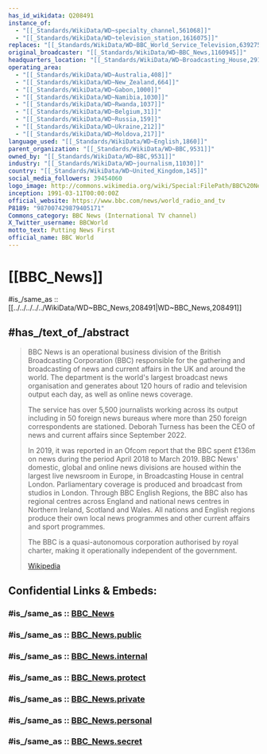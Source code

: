 ```yaml
---
has_id_wikidata: Q208491
instance_of:
  - "[[_Standards/WikiData/WD~specialty_channel,561068]]"
  - "[[_Standards/WikiData/WD~television_station,1616075]]"
replaces: "[[_Standards/WikiData/WD~BBC_World_Service_Television,639275]]"
original_broadcaster: "[[_Standards/WikiData/WD~BBC_News,1160945]]"
headquarters_location: "[[_Standards/WikiData/WD~Broadcasting_House,2914560]]"
operating_area:
  - "[[_Standards/WikiData/WD~Australia,408]]"
  - "[[_Standards/WikiData/WD~New_Zealand,664]]"
  - "[[_Standards/WikiData/WD~Gabon,1000]]"
  - "[[_Standards/WikiData/WD~Namibia,1030]]"
  - "[[_Standards/WikiData/WD~Rwanda,1037]]"
  - "[[_Standards/WikiData/WD~Belgium,31]]"
  - "[[_Standards/WikiData/WD~Russia,159]]"
  - "[[_Standards/WikiData/WD~Ukraine,212]]"
  - "[[_Standards/WikiData/WD~Moldova,217]]"
language_used: "[[_Standards/WikiData/WD~English,1860]]"
parent_organization: "[[_Standards/WikiData/WD~BBC,9531]]"
owned_by: "[[_Standards/WikiData/WD~BBC,9531]]"
industry: "[[_Standards/WikiData/WD~journalism,11030]]"
country: "[[_Standards/WikiData/WD~United_Kingdom,145]]"
social_media_followers: 39454060
logo_image: http://commons.wikimedia.org/wiki/Special:FilePath/BBC%20News%202022%20%28Alt%202%29.svg
inception: 1991-03-11T00:00:00Z
official_website: https://www.bbc.com/news/world_radio_and_tv
P8189: "987007429879405171"
Commons_category: BBC News (International TV channel)
X_Twitter_username: BBCWorld
motto_text: Putting News First
official_name: BBC World
---
```


# [[BBC_News]] 

#is_/same_as :: [[../../../../../WikiData/WD~BBC_News,208491|WD~BBC_News,208491]] 
## #has_/text_of_/abstract 

> BBC News is an operational business division of the British Broadcasting Corporation (BBC) 
> responsible for the gathering and broadcasting of news and current affairs in the UK and around the world. 
> The department is the world's largest broadcast news organisation 
> and generates about 120 hours of radio and television output each day, as well as online news coverage. 
> 
> The service has over 5,500 journalists working across its output including in 50 foreign news bureaus 
> where more than 250 foreign correspondents are stationed. 
> Deborah Turness has been the CEO of news and current affairs since September 2022.
>
> In 2019, it was reported in an Ofcom report 
> that the BBC spent £136m on news during the period April 2018 to March 2019. 
> BBC News' domestic, global and online news divisions are housed within the largest live newsroom in Europe, 
> in Broadcasting House in central London. 
> Parliamentary coverage is produced and broadcast from studios in London. 
> Through BBC English Regions, the BBC also has regional centres across England 
> and national news centres in Northern Ireland, Scotland and Wales. 
> All nations and English regions produce their own local news programmes 
> and other current affairs and sport programmes.
>
> The BBC is a quasi-autonomous corporation authorised by royal charter, 
> making it operationally independent of the government.
>
> [Wikipedia](https://en.wikipedia.org/wiki/BBC%20News) 


## Confidential Links & Embeds: 

### #is_/same_as :: [BBC_News](/_Standards/Society/Communication/Media/Television/BBC/BBC_News.md) 

### #is_/same_as :: [BBC_News.public](/_public/Society/Communication/Media/Television/BBC/BBC_News.public.md) 

### #is_/same_as :: [BBC_News.internal](/_internal/Society/Communication/Media/Television/BBC/BBC_News.internal.md) 

### #is_/same_as :: [BBC_News.protect](/_protect/Society/Communication/Media/Television/BBC/BBC_News.protect.md) 

### #is_/same_as :: [BBC_News.private](/_private/Society/Communication/Media/Television/BBC/BBC_News.private.md) 

### #is_/same_as :: [BBC_News.personal](/_personal/Society/Communication/Media/Television/BBC/BBC_News.personal.md) 

### #is_/same_as :: [BBC_News.secret](/_secret/Society/Communication/Media/Television/BBC/BBC_News.secret.md)


